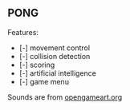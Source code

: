## PONG

Features:
* [-] movement control
* [-] collision detection
* [-] scoring
* [-] artificial intelligence
* [-] game menu

Sounds are from [opengameart.org](https://opengameart.org/)
